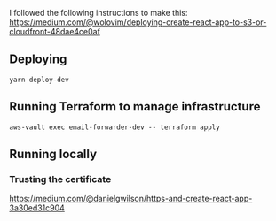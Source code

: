 I followed the following instructions to make this:
https://medium.com/@wolovim/deploying-create-react-app-to-s3-or-cloudfront-48dae4ce0af

## Deploying

```
yarn deploy-dev
```

## Running Terraform to manage infrastructure

```
aws-vault exec email-forwarder-dev -- terraform apply
```

## Running locally

### Trusting the certificate

https://medium.com/@danielgwilson/https-and-create-react-app-3a30ed31c904
